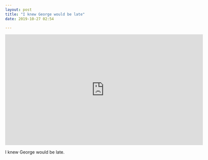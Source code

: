 ```yaml
---
layout: post
title: "I knew George would be late"
date: 2019-10-27 02:54

---
```


<iframe src="https://player.vimeo.com/video/369084196" width="640" height="360" frameborder="0" allow="autoplay; fullscreen" allowfullscreen></iframe>

I knew George would be late.
